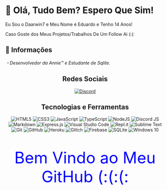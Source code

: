 # 👋 Olá, Tudo Bem? Espero Que Sim!
Eu Sou o Daarwin7 e Meu Nome é Eduardo e Tenho 14 Anos!

Caso Goste dos Meus Projetos/Trabalhos De Um Follow Ai (:(:

## 🤔 Informações
*・Desenvolvedor da Annie™ e Estudante de Sqlite.*
<p align="left">
</p>
<div align="center">
    <h2>Redes Sociais</h2>
</div>
<p align="center">
    <a href="https://discord.com/users/920787204236795925">
        <img alt="Discord" src="https://img.shields.io/badge/daarwin7%237281-%237289DA.svg?style=for-the-badge&logo=discord&logoColor=white"/>
    </a>
</p>

<div align="center">
    <h2>Tecnologias e Ferramentas</h2>
    <p align="center">
        <img alt="HTML5" src="https://img.shields.io/badge/html5-%23E34F26.svg?style=for-the-badge&logo=html5&logoColor=white"/>
        <img alt="CSS3" src="https://img.shields.io/badge/css3-%231572B6.svg?style=for-the-badge&logo=css3&logoColor=white"/>
        <img alt="JavaScript" src="https://img.shields.io/badge/javascript-%23323330.svg?style=for-the-badge&logo=javascript&logoColor=%23F7DF1E"/>
        <img alt="TypeScript" src="https://img.shields.io/badge/typescript-%23007ACC.svg?style=for-the-badge&logo=typescript&logoColor=white"/>
        <img alt="NodeJS" src="https://img.shields.io/badge/node.js-6DA55F?style=for-the-badge&logo=node.js&logoColor=white"/>
        <img alt="Discord JS" src="https://img.shields.io/badge/discordjs-%23323330.svg?style=for-the-badge&logo=discord&logoColor=bluee"/>
        <img alt="Markdown" src="https://img.shields.io/badge/markdown-%23000000.svg?style=for-the-badge&logo=markdown&logoColor=white"/>
        <img alt="Express.js" src="https://img.shields.io/badge/express.js-%23404d59.svg?style=for-the-badge&logo=express&logoColor=%2361DAFB"/>
        <img alt="Visual Studio Code" src="https://img.shields.io/badge/Visual Studio Code-0078d7.svg?style=for-the-badge&logo=visual-studio-code&logoColor=white"/>
        <img alt="Repl.it" src="https://img.shields.io/badge/Repl.it-%230D101E.svg?style=for-the-badge&logo=Repl.it&logoColor=white"/>
        <img alt="Sublime Text" src="https://img.shields.io/badge/sublime_text-%23575757.svg?style=for-the-badge&logo=sublime-text&logoColor=important"/>
        <img alt="Git" src="https://img.shields.io/badge/git-%23F05033.svg?style=for-the-badge&logo=git&logoColor=white"/>
        <img alt="GitHub" src="https://img.shields.io/badge/github-%23121011.svg?style=for-the-badge&logo=github&logoColor=white"/>
        <img alt="Heroku" src="https://img.shields.io/badge/heroku-%23430098.svg?style=for-the-badge&logo=heroku&logoColor=white"/>
        <img alt="Glitch" src="https://img.shields.io/badge/glitch-%233333FF.svg?style=for-the-badge&logo=glitch&logoColor=white"/>
        <img alt="Firebase" src="https://img.shields.io/badge/firebase-%23039BE5.svg?style=for-the-badge&logo=firebase"/>
        <img alt="SQLite" src ="https://img.shields.io/badge/sqlite-%2307405e.svg?style=for-the-badge&logo=sqlite&logoColor=white"/>
        <img alt="Windows 10" src="https://img.shields.io/badge/Windows-0078D6?style=for-the-badge&logo=windows&logoColor=white" />
    </p>
</div>

<div align="center">
    <p style="color: blue; font-size: 50px;">Bem Vindo ao Meu GitHub (:(:(: </p>
<div>

